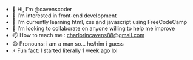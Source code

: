 - 👋 Hi, I’m @cavenscoder
- 👀 I’m interested in front-end development
- 🌱 I’m currently learning html, css and javascript using FreeCodeCamp
- 💞️ I’m looking to collaborate on anyone willing to help me improve
- 📫 How to reach me : charlorincavens88@gmail.com
- 😄 Pronouns: i am a man so... he/him i guess
-  ⚡ Fun fact: I started literally 1 week ago lol

<!---
cavenscoder/cavenscoder is a ✨ special ✨ repository because its `README.md` (this file) appears on your GitHub profile.
You can click the Preview link to take a look at your changes.
--->
